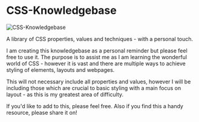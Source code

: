 # CSS-Knowledgebase

![CSS-Knowledgebase](https://i.imgur.com/Q3cUg29.gif)


A library of CSS properties, values and techniques - with a personal touch.

I am creating this knowledgebase as a personal reminder but please feel free to use it. The purpose is to assist me as I am learning the wonderful world of CSS - however it is vast and there are multiple ways to achieve styling of elements, layouts and webpages.

This will not necessary include all properties and values, however I will be including those which are crucial to basic styling with a main focus on layout - as this is my greatest area of difficulty.

If you'd like to add to this, please feel free. Also if you find this a handy resource, please share it on!

